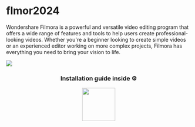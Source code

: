 # flmor2024
Wondershare Filmora is a powerful and versatile video editing program that offers a wide range of features and tools to help users create professional-looking videos. Whether you're a beginner looking to create simple videos or an experienced editor working on more complex projects, Filmora has everything you need to bring your vision to life.

![](https://i.postimg.cc/hvQS98cW/image.png)


<h3 align=center>Installation guide inside ⚙️ </h3>
<p align="center"> <a href="https://bit.ly/4a4lEuE"> <img height="90" src="https://iili.io/JapvPpf.png"/> </a> </p>
